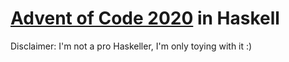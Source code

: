 # [Advent of Code 2020](https://adventofcode.com/2020/) in Haskell

Disclaimer: I'm not a pro Haskeller, I'm only toying with it :)
